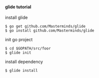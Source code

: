 
#### glide tutorial

install glide
```
$ go get github.com/Masterminds/glide
$ go install github.com/Masterminds/glide
```

init go project

```
$ cd $GOPATH/src/foor
$ glide init
```

install dependency
```
$ glide install
```

